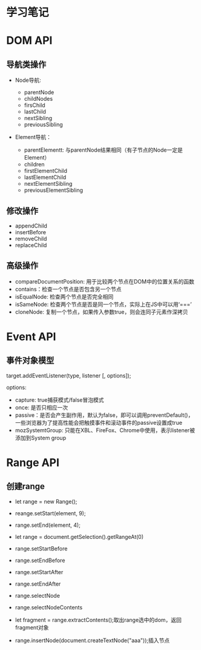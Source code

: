 # 学习笔记

# DOM API

## 导航类操作

- Node导航:
    - parentNode
    - childNodes
    - firsChild
    - lastChild
    - nextSibling
    - previousSibling

- Element导航：
    - parentElementt: 与parentNode结果相同（有子节点的Node一定是Element）
    - children
    - firstElementChild
    - lastElementChild
    - nextElementSibling
    - previousElementSibling

## 修改操作

- appendChild
- insertBefore
- removeChild
- replaceChild

## 高级操作

- compareDocumentPosition: 用于比较两个节点在DOM中的位置关系的函数
- contains：检查一个节点是否包含另一个节点
- isEqualNode: 检查两个节点是否完全相同
- isSameNode: 检查两个节点是否是同一个节点，实际上在JS中可以用‘===’
- cloneNode: 复制一个节点，如果传入参数true，则会连同子元素作深拷贝

# Event API

## 事件对象模型

target.addEventListener(type, listener [, options]);

options: 
- capture: true捕获模式/false冒泡模式
- once: 是否只相应一次
- passive：是否会产生副作用，默认为false，即可以调用preventDefault()，一些浏览器为了提高性能会把触摸事件和滚动事件的passive设置成true
- mozSystemtGroup: 只能在XBL、FireFox、Chrome中使用，表示listener被添加到System group

# Range API

## 创建range
- let range = new Range();
- reange.setStart(element, 9);
- range.setEnd(element, 4);
- let range = document.getSelection().getRangeAt(0)

- range.setStartBefore
- range.setEndBefore
- range.setStartAfter
- range.setEndAfter
- range.selectNode
- range.selectNodeContents

- let fragment = range.extractContents();取出range选中的dom，返回fragment对象
- range.insertNode(document.createTextNode("aaa"));插入节点